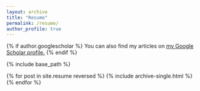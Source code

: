 ```yaml
---
layout: archive
title: "Resume"
permalink: /resume/
author_profile: true
---
```


{% if author.googlescholar %}
  You can also find my articles on <u><a href="{{author.googlescholar}}">my Google Scholar profile</a>.</u>
{% endif %}

{% include base_path %}

{% for post in site.resume reversed %}
  {% include archive-single.html %}
{% endfor %}
